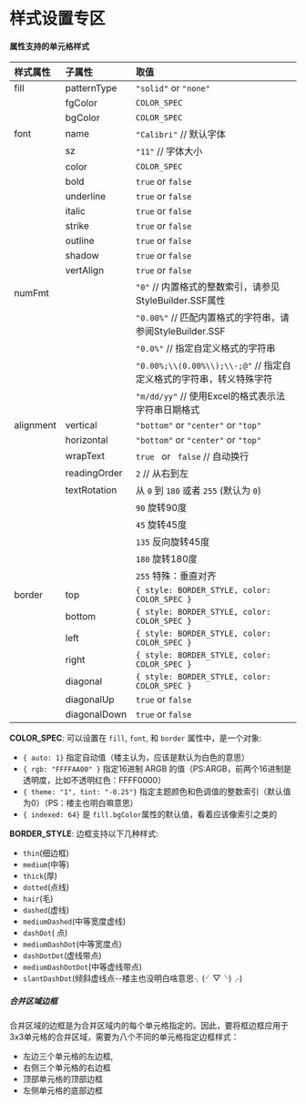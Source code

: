 # 样式设置专区

#### 属性支持的单元格样式

| 样式属性  | 子属性       | 取值                                                         |
| :-------- | :----------- | :----------------------------------------------------------- |
| fill      | patternType  | `"solid"` or `"none"`                                        |
|           | fgColor      | `COLOR_SPEC`                                                 |
|           | bgColor      | `COLOR_SPEC`                                                 |
| font      | name         | `"Calibri"` // 默认字体                                      |
|           | sz           | `"11"` // 字体大小                                           |
|           | color        | `COLOR_SPEC`                                                 |
|           | bold         | `true` or `false`                                            |
|           | underline    | `true` or `false`                                            |
|           | italic       | `true` or `false`                                            |
|           | strike       | `true` or `false`                                            |
|           | outline      | `true` or `false`                                            |
|           | shadow       | `true` or `false`                                            |
|           | vertAlign    | `true` or `false`                                            |
| numFmt    |              | `"0"`  // 内置格式的整数索引，请参见StyleBuilder.SSF属性     |
|           |              | `"0.00%"` // 匹配内置格式的字符串，请参阅StyleBuilder.SSF    |
|           |              | `"0.0%"`  // 指定自定义格式的字符串                          |
|           |              | `"0.00%;\\(0.00%\\);\\-;@"` // 指定自定义格式的字符串，转义特殊字符 |
|           |              | `"m/dd/yy"` // 使用Excel的格式表示法字符串日期格式           |
| alignment | vertical     | `"bottom"` or `"center"` or `"top"`                          |
|           | horizontal   | `"bottom"` or `"center"` or `"top"`                          |
|           | wrapText     | `true ` or ` false` // 自动换行                              |
|           | readingOrder | `2` // 从右到左                                              |
|           | textRotation | 从 `0` 到 `180` 或者 `255` (默认为 `0`)                      |
|           |              | `90` 旋转90度                                                |
|           |              | `45` 旋转45度                                                |
|           |              | `135` 反向旋转45度                                           |
|           |              | `180` 旋转180度                                              |
|           |              | `255` 特殊：垂直对齐                                         |
| border    | top          | `{ style: BORDER_STYLE, color: COLOR_SPEC }`                 |
|           | bottom       | `{ style: BORDER_STYLE, color: COLOR_SPEC }`                 |
|           | left         | `{ style: BORDER_STYLE, color: COLOR_SPEC }`                 |
|           | right        | `{ style: BORDER_STYLE, color: COLOR_SPEC }`                 |
|           | diagonal     | `{ style: BORDER_STYLE, color: COLOR_SPEC }`                 |
|           | diagonalUp   | `true` or `false`                                            |
|           | diagonalDown | `true` or `false`                                            |

**COLOR_SPEC**: 可以设置在 `fill`, `font`, 和 `border` 属性中，是一个对象:

- `{ auto: 1}` 指定自动值（楼主认为，应该是默认为白色的意思）
- `{ rgb: "FFFFAA00" }` 指定16进制 ARGB 的值（PS:ARGB，前两个16进制是透明度，比如不透明红色：FFFF0000）
- `{ theme: "1", tint: "-0.25"}` 指定主题颜色和色调值的整数索引（默认值为0）（PS：楼主也明白嘛意思）
- `{ indexed: 64}` 是 `fill.bgColor`属性的默认值，看着应该像索引之类的

**BORDER_STYLE**: 边框支持以下几种样式:

- `thin`(细边框)
- `medium`(中等)
- `thick`(厚)
- `dotted`(点线)
- `hair`(毛)
- `dashed`(虚线)
- `mediumDashed`(中等宽度虚线)
- `dashDot`( 点)
- `mediumDashDot`(中等宽度点)
- `dashDotDot`(虚线带点)
- `mediumDashDotDot`(中等虚线带点)
- `slantDashDot`(倾斜虚线点--楼主也没明白啥意思╮(╯▽╰)╭)

##### 合并区域边框

合并区域的边框是为合并区域内的每个单元格指定的。因此，要将框边框应用于3x3单元格的合并区域，需要为八个不同的单元格指定边框样式：

- 左边三个单元格的左边框,
- 右侧三个单元格的右边框
- 顶部单元格的顶部边框
- 左侧单元格的底部边框